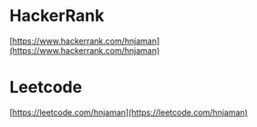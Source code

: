 # HackerRank

[https://www.hackerrank.com/hnjaman](https://www.hackerrank.com/hnjaman)

# Leetcode 

[https://leetcode.com/hnjaman](https://leetcode.com/hnjaman)
